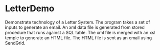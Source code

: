 LetterDemo
===========

Demonstrate technology of a Letter System.  The program takes a set of inputs to generate an email.  An xml data file is generated from stored procedure that runs against a SQL table.  The xml file is merged with an xsl temple to generate an HTML file.  The HTML file is sent as an email using SendGrid.
